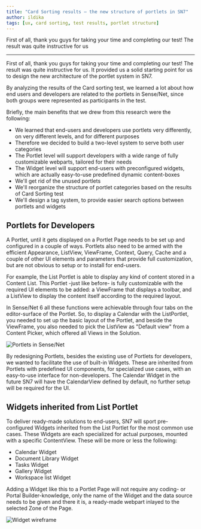 ```yaml
---
title: "Card Sorting results – the new structure of portlets in SN7"
author: ildika
tags: [ux, card sorting, test results, portlet structure]
---
```


First of all, thank you guys for taking your time and completing our test! The result was quite instructive for us

---

First of all, thank you guys for taking your time and completing our test! The result was quite instructive for us. It provided us a solid starting point for us to design the new architecture of the portlet system in SN7.

By analyzing the results of the Card sorting test, we learned a lot about how end users and developers are related to the portlets in Sense/Net, since both groups were represented as participants in the test.

Briefly, the main benefits that we drew from this research were the following:


-   We learned that end-users and developers use portlets very differently, on very different levels, and for different purposes
-   Therefore we decided to build a two-level system to serve both user categories
-   The Portlet level will support developers with a wide range of fully customizable webparts, tailored for their needs
-   The Widget level will support end-users with preconfigured widgets, which are actually easy-to-use predefined dynamic content-boxes
-   We'll get rid of the unused portlets
-   We'll reorganize the structure of portlet categories based on the results of Card Sorting test
-   We'll design a tag system, to provide easier search options between portlets and widgets

## Portlets for Developers

A Portlet, until it gets displayed on a Portlet Page needs to be set up and configured in a couple of ways. Portlets also need to be armed with the efficient Appearance, ListView, ViewFrame, Context, Query, Cache and a couple of other UI elements and parameters that provide full customization, but are not obvious to setup or to install for end-users.

For example, the List Portlet is able to display any kind of content stored in a Content List. This Portlet -just like before- is fully customizable with the required UI elements to be added: a ViewFrame that displays a toolbar, and a ListView to display the content itself according to the required layout.

In Sense/Net 6 all these functions were achievable through four tabs on the editor-surface of the Portlet. So, to display a Calendar with the ListPortlet, you needed to set up the basic layout of the Portlet, and beside the ViewFrame, you also needed to pick the ListView as "Default view" from a Content Picker, which offered all Views in the Solution.

![Portlets in Sense/Net](http://wiki.sensenet.com/images/4/48/ContentListPortlet-props.png)

By redesigning Portlets, besides the existing use of Portlets for developers, we wanted to facilitate the use of built-in Widgets. These are inherited from Portlets with predefined UI components, for specialized use cases, with an easy-to-use interface for non-developers. The Calendar Widget in the future SN7 will have the CalendarView defined by default, no further setup will be required for the UI.

## Widgets inherited from List Portlet

To deliver ready-made solutions to end-users, SN7 will sport pre-configured Widgets inherited from the List Portlet for the most common use cases. These Widgets are each specialized for actual purposes, mounted with a specific ContentView. These will be more or less the following:

-   Calendar Widget
-   Document Library Widget
-   Tasks Widget
-   Gallery Widget
-   Workspace list Widget

Adding a Widget like this to a Portlet Page will not require any coding- or Portal Builder-knowledge, only the name of the Widget and the data source needs to be given and there it is, a ready-made webpart inlayed to the selected Zone of the Page.

![Widget wireframe](http://download.sensenet.com/BlogPostImages/CardSorting/widget-wireframe.jpg)

